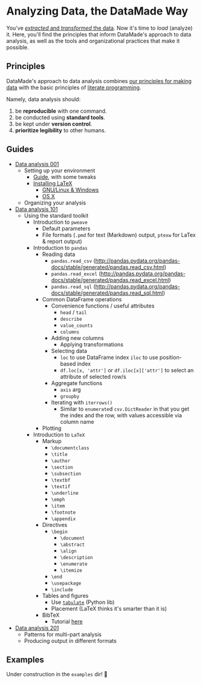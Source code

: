 # Analyzing Data, the DataMade Way

You've [_extracted_ and _transformed_ the data](https://github.com/datamade/data-making-guidelines).
Now it's time to _load_ (analyze) it. Here, you'll find the principles that
inform DataMade's approach to data analysis, as well as the tools and
organizational practices that make it possible.

## Principles

DataMade's approach to data analysis combines [our principles for making data](https://github.com/datamade/data-making-guidelines#basic-principles)
with the basic principles of [literate programming](https://en.wikipedia.org/wiki/Literate_programming).

Namely, data analysis should:

1. be **reproducible** with one command.
2. be conducted using **standard tools**.
3. be kept under **version control**.
4. **prioritize legibility** to other humans.

## Guides

* [Data analysis 001](/setup.md)
  * Setting up your environment
    * [Guide](http://protips.maxmasnick.com/literate-python-setup-with-pweave-and-atom), with some tweaks
    * [Installing LaTeX](http://www.latex-project.org/get/)
      * [GNU/Linux & Windows](http://www.tug.org/texlive/)
      * [OS X](www.tug.org/mactex/)
  * Organizing your analysis
* [Data analysis 101](/using-the-toolkit.md)
  * Using the standard toolkit
    * Introduction to `pweave`
      * Default parameters
      * File formats (`.pmd` for text (Markdown) output, `ptexw` for LaTex & report output)
    * Introduction to `pandas`
      * Reading data
        * `pandas.read_csv` (http://pandas.pydata.org/pandas-docs/stable/generated/pandas.read_csv.html)
        * `pandas.read_excel` (http://pandas.pydata.org/pandas-docs/stable/generated/pandas.read_excel.html)
        * `pandas.read_sql` (http://pandas.pydata.org/pandas-docs/stable/generated/pandas.read_sql.html)
      * Common DataFrame operations
        * Convenience functions / useful attributes
          * `head` / `tail`
          * `describe`
          * `value_counts`
          * `columns`
        * Adding new columns
          * Applying transformations
        * Selecting data
          * `loc` to use DataFrame index `iloc` to use position-based index
          * `df.loc[x, 'attr']` or `df.iloc[x]['attr']` to select an attribute of selected row/s
        * Aggregate functions
          * `axis` arg
          * `groupby`
        * Iterating with `iterrows()`
          * Similar to `enumerate`d `csv.DictReader` in that you get the index and the row, with values accessible via column name
      * Plotting
    * Introduction to `LaTeX`
      * Markup
        * `\documentclass`
        * `\title`
        * `\author`
        * `\section`
        * `\subsection`
        * `\textbf`
        * `\textif`
        * `\underline`
        * `\emph`
        * `\item`
        * `\footnote`
        * `\appendix`
      * Directives
        * `\begin`
          * `\document`
          * `\abstract`
          * `\align`
          * `\description`
          * `\enumerate`
          * `\itemize`
        * `\end`
        * `\usepackage`
        * `\include`
      * Tables and figures
        * Use [`tabulate`](https://pypi.python.org/pypi/tabulate) (Python lib)
        * Placement (LaTeX thinks it's smarter than it is)
      * BibTeX
        * Tutorial [here](https://www.economics.utoronto.ca/osborne/latex/BIBTEX.HTM)
* [Data analysis 201](/multi-part-patterns.md)
  * Patterns for multi-part analysis
  * Producing output in different formats

## Examples

Under construction in the `examples` dir! 👷
